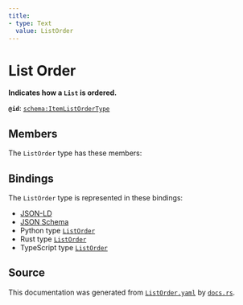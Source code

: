 ```yaml
---
title:
- type: Text
  value: ListOrder
---
```


# List Order

**Indicates how a `List` is ordered.**

**`@id`**: [`schema:ItemListOrderType`](https://schema.org/ItemListOrderType)

## Members

The `ListOrder` type has these members:



## Bindings

The `ListOrder` type is represented in these bindings:

- [JSON-LD](https://stencila.dev/ListOrder.jsonld)
- [JSON Schema](https://stencila.dev/ListOrder.schema.json)
- Python type [`ListOrder`](https://github.com/stencila/stencila/blob/main/python/stencila/types/list_order.py)
- Rust type [`ListOrder`](https://github.com/stencila/stencila/blob/main/rust/schema/src/types/list_order.rs)
- TypeScript type [`ListOrder`](https://github.com/stencila/stencila/blob/main/typescript/src/types/ListOrder.ts)

## Source

This documentation was generated from [`ListOrder.yaml`](https://github.com/stencila/stencila/blob/main/schema/ListOrder.yaml) by [`docs.rs`](https://github.com/stencila/stencila/blob/main/rust/schema-gen/src/docs.rs).